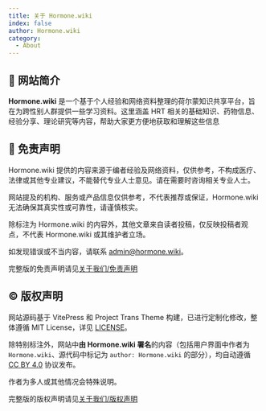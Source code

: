 ```yaml
---
title: 关于 Hormone.wiki
index: false
author: Hormone.wiki
category:
  - About
---
```


## 📖 网站简介

<b><span class='hormone'>Hormone.wiki</span></b> 是一个基于个人经验和网络资料整理的荷尔蒙知识共享平台，旨在为跨性别人群提供一些学习资料。这里涵盖 HRT 相关的基础知识、药物信息、经验分享、理论研究等内容，帮助大家更方便地获取和理解这些信息

## 💬 免责声明

Hormone.wiki 提供的内容来源于编者经验及网络资料，仅供参考，不构成医疗、法律或其他专业建议，不能替代专业人士意见。请在需要时咨询相关专业人士。

网站提及的机构、服务或产品信息仅供参考，不代表推荐或保证，Hormone.wiki 无法确保其真实性或可靠性，请谨慎核实。

除标注为 Hormone.wiki 的内容外，其他文章来自读者投稿，仅反映投稿者观点，不代表 Hormone.wiki 或其维护者立场。

如发现错误或不当内容，请联系 [admin@hormone.wiki](mailto:admin@hormone.wiki)。

完整版的免责声明请见[关于我们/免责声明](./disclaimer)

## ©️ 版权声明

网站源码基于 VitePress 和 Project Trans Theme 构建，已进行定制化修改，整体遵循 MIT License，详见 [LICENSE](https://github.com/INP146/Hormone-wiki/blob/main/LICENSE)。

除特别标注外，网站中**由 Hormone.wiki 署名**的内容（包括用户界面中作者为
`Hormone.wiki`、源代码中标记为 `author: Hormone.wiki` 的部分），均自动遵循 [CC BY 4.0](https://creativecommons.org/licenses/by/4.0/deed.zh) 协议发布。

作者为多人或其他情况会特殊说明。

完整版的版权声明请见[关于我们/版权声明](./copyright)